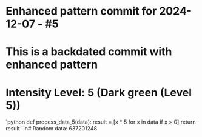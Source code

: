 ﻿# Enhanced pattern commit for 2024-12-07 - #5
# This is a backdated commit with enhanced pattern
# Intensity Level: 5 (Dark green (Level 5))
`python
def process_data_5(data):
    result = [x * 5 for x in data if x > 0]
    return result
``n# Random data: 637201248


